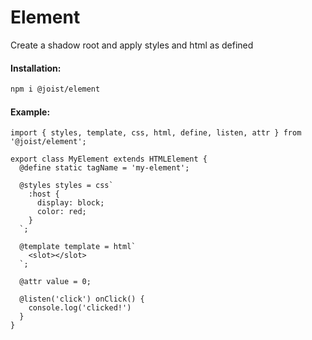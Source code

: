 # Element

Create a shadow root and apply styles and html as defined

#### Installation:

```BASH
npm i @joist/element
```

#### Example:

```TS
import { styles, template, css, html, define, listen, attr } from '@joist/element';

export class MyElement extends HTMLElement {
  @define static tagName = 'my-element';
  
  @styles styles = css`
    :host {
      display: block;
      color: red;
    }
  `;

  @template template = html`
    <slot></slot>
  `;
  
  @attr value = 0;
  
  @listen('click') onClick() {
    console.log('clicked!')
  }
}
```
